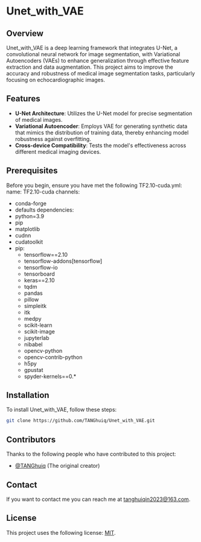 # Unet_with_VAE

## Overview
Unet_with_VAE is a deep learning framework that integrates U-Net, a convolutional neural network for image segmentation, with Variational Autoencoders (VAEs) to enhance generalization through effective feature extraction and data augmentation. This project aims to improve the accuracy and robustness of medical image segmentation tasks, particularly focusing on echocardiographic images.

## Features
- **U-Net Architecture**: Utilizes the U-Net model for precise segmentation of medical images.
- **Variational Autoencoder**: Employs VAE for generating synthetic data that mimics the distribution of training data, thereby enhancing model robustness against overfitting.
- **Cross-device Compatibility**: Tests the model's effectiveness across different medical imaging devices.

## Prerequisites
Before you begin, ensure you have met the following TF2.10-cuda.yml:
name: TF2.10-cuda
channels:
  - conda-forge
  - defaults
dependencies:
  - python=3.9
  - pip
  - matplotlib
  - cudnn
  - cudatoolkit
  - pip:
    - tensorflow==2.10
    - tensorflow-addons[tensorflow]
    - tensorflow-io
    - tensorboard
    - keras==2.10
    - tqdm
    - pandas
    - pillow
    - simpleitk
    - itk
    - medpy
    - scikit-learn
    - scikit-image
    - jupyterlab
    - nibabel
    - opencv-python
    - opencv-contrib-python
    - h5py
    - gpustat
    - spyder-kernels==0.*

        
## Installation
To install Unet_with_VAE, follow these steps:

```bash
git clone https://github.com/TANGhuiq/Unet_with_VAE.git
```

## Contributors
Thanks to the following people who have contributed to this project:
- [@TANGhuiq](https://github.com/TANGhuiq) (The original creator)

## Contact
If you want to contact me you can reach me at <tanghuiqin2023@163.com>.

## License
This project uses the following license: [MIT](https://opensource.org/licenses/MIT).
